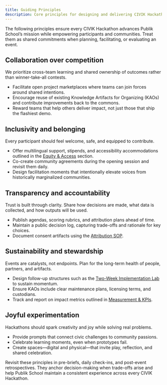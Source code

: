 ```yaml
---
title: Guiding Principles
description: Core principles for designing and delivering CIVIK Hackathons.
---
```


The following principles ensure every CIVIK Hackathon advances Publik School’s mission while empowering participants and communities. Treat them as shared commitments when planning, facilitating, or evaluating an event.

## Collaboration over competition

We prioritize cross-team learning and shared ownership of outcomes rather than winner-take-all contests.

- Facilitate open project marketplaces where teams can join forces around shared intentions.
- Encourage reuse of existing Knowledge Artifacts for Organizing (KAOs) and contribute improvements back to the commons.
- Reward teams that help others deliver impact, not just those that ship the flashiest demo.

## Inclusivity and belonging

Every participant should feel welcome, safe, and equipped to contribute.

- Offer multilingual support, stipends, and accessibility accommodations outlined in the [Equity & Access](../equity_access/language_access) section.
- Co-create community agreements during the opening session and revisit them daily.
- Design facilitation moments that intentionally elevate voices from historically marginalized communities.

## Transparency and accountability

Trust is built through clarity. Share how decisions are made, what data is collected, and how outputs will be used.

- Publish agendas, scoring rubrics, and attribution plans ahead of time.
- Maintain a public decision log, capturing trade-offs and rationale for key choices.
- Document consent artifacts using the [Attribution SOP](../consent_attribution/attribution_capture_sop).

## Sustainability and stewardship

Events are catalysts, not endpoints. Plan for the long-term health of people, partners, and artifacts.

- Design follow-up structures such as the [Two-Week Implementation Lab](../formats/two_week_impl_lab) to sustain momentum.
- Ensure KAOs include clear maintenance plans, licensing terms, and custodians.
- Track and report on impact metrics outlined in [Measurement & KPIs](../measurement/metrics_kpis).

## Joyful experimentation

Hackathons should spark creativity and joy while solving real problems.

- Provide prompts that connect civic challenges to community passions.
- Celebrate learning moments, even when prototypes fail.
- Create spaces—digital and physical—that invite play, reflection, and shared celebration.

Revisit these principles in pre-briefs, daily check-ins, and post-event retrospectives. They anchor decision-making when trade-offs arise and help Publik School maintain a consistent experience across every CIVIK Hackathon.
